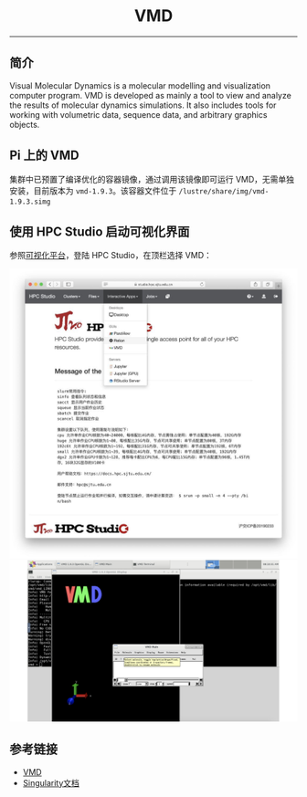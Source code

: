 # <center>VMD</center>

---------

## 简介

Visual Molecular Dynamics is a molecular modelling and visualization computer program. VMD is developed as mainly a tool to view and analyze the results of molecular dynamics simulations. It also includes tools for working with volumetric data, sequence data, and arbitrary graphics objects.

## Pi 上的 VMD

集群中已预置了编译优化的容器镜像，通过调用该镜像即可运行 VMD，无需单独安装，目前版本为 `vmd-1.9.3`。该容器文件位于 `/lustre/share/img/vmd-1.9.3.simg`


## 使用 HPC Studio 启动可视化界面

参照[可视化平台](../../login/HpcStudio/)，登陆 HPC Studio，在顶栏选择 VMD：

![avater](../img/relion2.png)
![avater](../img/vmd.png)


## 参考链接

- [VMD](https://www.ks.uiuc.edu/Research/vmd/)
- [Singularity文档](https://sylabs.io/guides/3.5/user-guide/)
